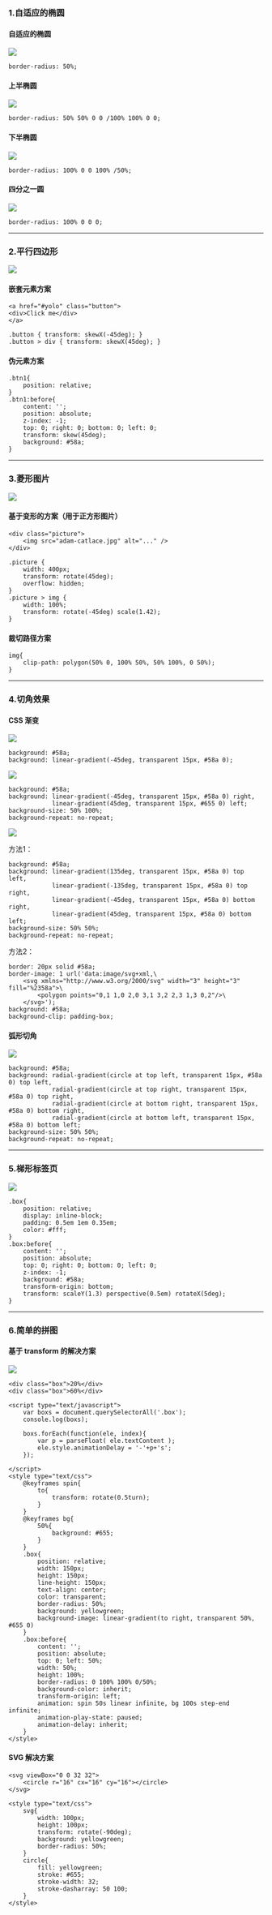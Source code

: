 ### 1.自适应的椭圆
#### 自适应的椭圆
<img src="imgs/001.png">
	
	border-radius: 50%;

#### 上半椭圆
<img src="imgs/002.png">

	border-radius: 50% 50% 0 0 /100% 100% 0 0;

#### 下半椭圆
<img src="imgs/003.png">
	
	border-radius: 100% 0 0 100% /50%;

#### 四分之一圆
<img src="imgs/004.png">

	border-radius: 100% 0 0 0;

----------

### 2.平行四边形
<img src="imgs/005.png">

#### 嵌套元素方案

	<a href="#yolo" class="button">
	<div>Click me</div>
	</a>

	.button { transform: skewX(-45deg); }
	.button > div { transform: skewX(45deg); }

#### 伪元素方案
	.btn1{
		position: relative;
	}
	.btn1:before{
		content: '';
		position: absolute;
		z-index: -1;
		top: 0; right: 0; bottom: 0; left: 0;
		transform: skew(45deg);
		background: #58a;
	}

----------

### 3.菱形图片
<img src="imgs/006.png">

#### 基于变形的方案（用于正方形图片）
	<div class="picture">
		<img src="adam-catlace.jpg" alt="..." />
	</div>

	.picture {
		width: 400px;
		transform: rotate(45deg);
		overflow: hidden;
	}
	.picture > img {
		width: 100%;
		transform: rotate(-45deg) scale(1.42);
	}

#### 裁切路径方案
	img{
		clip-path: polygon(50% 0, 100% 50%, 50% 100%, 0 50%);
	}

----------

### 4.切角效果
####  CSS 渐变
<img src="imgs/007.png">
	
	background: #58a;
	background: linear-gradient(-45deg, transparent 15px, #58a 0);

<img src="imgs/008.png">
	
	background: #58a;
	background:	linear-gradient(-45deg, transparent 15px, #58a 0) right,
				linear-gradient(45deg, transparent 15px, #655 0) left;
	background-size: 50% 100%;
	background-repeat: no-repeat;
	
<img src="imgs/009.png">

方法1：

	background: #58a;
	background:	linear-gradient(135deg, transparent 15px, #58a 0) top left,
				linear-gradient(-135deg, transparent 15px, #58a 0) top right,
				linear-gradient(-45deg, transparent 15px, #58a 0) bottom right,
				linear-gradient(45deg, transparent 15px, #58a 0) bottom left;
	background-size: 50% 50%;
	background-repeat: no-repeat;


方法2：

	border: 20px solid #58a;
	border-image: 1 url('data:image/svg+xml,\
		<svg xmlns="http://www.w3.org/2000/svg" width="3" height="3" fill="%2358a">\
			<polygon points="0,1 1,0 2,0 3,1 3,2 2,3 1,3 0,2"/>\
		</svg>');
	background: #58a;
	background-clip: padding-box;

#### 弧形切角
<img src="imgs/010.png">

	background: #58a;
	background: radial-gradient(circle at top left, transparent 15px, #58a 0) top left,
				radial-gradient(circle at top right, transparent 15px, #58a 0) top right,
				radial-gradient(circle at bottom right, transparent 15px, #58a 0) bottom right,
				radial-gradient(circle at bottom left, transparent 15px, #58a 0) bottom left;
	background-size: 50% 50%;
	background-repeat: no-repeat;

----------

### 5.梯形标签页
<img src="imgs/011.png">

	.box{
		position: relative;
		display: inline-block;
		padding: 0.5em 1em 0.35em;
		color: #fff;
	}
	.box:before{
		content: '';
		position: absolute;
		top: 0; right: 0; bottom: 0; left: 0;
		z-index: -1;
		background: #58a;
		transform-origin: bottom;
		transform: scaleY(1.3) perspective(0.5em) rotateX(5deg);
	}

----------

### 6.简单的拼图
#### 基于 transform 的解决方案
<img src="imgs/012.png">

	<div class="box">20%</div>
	<div class="box">60%</div>
	
	<script type="text/javascript">
		var boxs = document.querySelectorAll('.box');
		console.log(boxs);

		boxs.forEach(function(ele, index){
			var p = parseFloat( ele.textContent );
			ele.style.animationDelay = '-'+p+'s';
		});
		
	</script>
	<style type="text/css">
		@keyframes spin{
			to{
				transform: rotate(0.5turn);
			}
		}
		@keyframes bg{
			50%{
				background: #655;
			}
		}
		.box{
			position: relative;
			width: 150px;
			height: 150px;
			line-height: 150px;
			text-align: center;
			color: transparent;
			border-radius: 50%;
			background: yellowgreen;
			background-image: linear-gradient(to right, transparent 50%, #655 0)
		}
		.box:before{
			content: '';
			position: absolute;
			top: 0; left: 50%;
			width: 50%;
			height: 100%;
			border-radius: 0 100% 100% 0/50%;
			background-color: inherit;
			transform-origin: left;
			animation: spin 50s linear infinite, bg 100s step-end infinite;
			animation-play-state: paused;
			animation-delay: inherit;
		}
	</style>

#### SVG 解决方案

	<svg viewBox="0 0 32 32">
		<circle r="16" cx="16" cy="16"></circle>
	</svg>

	<style type="text/css">
		svg{
			width: 100px;
			height: 100px;
			transform: rotate(-90deg);
			background: yellowgreen;
			border-radius: 50%;
		}
		circle{
			fill: yellowgreen;
			stroke: #655;
			stroke-width: 32;
			stroke-dasharray: 50 100;
		}
	</style>